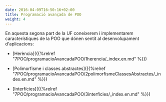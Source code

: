 ```yaml
---
date: 2016-04-09T16:50:16+02:00
title: Programació avançada de POO
weight: 4
---
```


En aquesta segona part de la UF coneixerem i implementarem característiques de la POO que dónen sentit al desenvolupament d'aplicacions:

- [Herència]({{%relref "7POO/programacioAvancadaPOO/1herencia/_index.en.md" %}})

- [Polimorfisme i classes abstractes]({{%relref "7POO/programacioAvancadaPOO/2polimorfismeClassesAbstractes/_index.en.md" %}})

- [Interfícies]({{%relref "7POO/programacioAvancadaPOO/3interficies/_index.en.md" %}})


